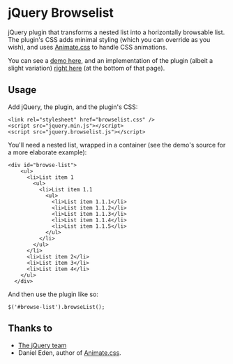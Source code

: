 jQuery Browselist
=================

jQuery plugin that transforms a nested list into a horizontally browsable list. The plugin's CSS adds minimal styling (which you can override as you wish), and uses <a href="http://daneden.github.io/animate.css/">Animate.css</a> to handle CSS animations.

You can see a <a href="http://brunodbo.github.com/jquery.browselist/demo.html">demo here</a>, and an implementation of the plugin (albeit a slight variation) <a href="http://learningregistry.org/">right here</a> (at the bottom of that page).

Usage
-----

Add jQuery, the plugin, and the plugin's CSS:

```
<link rel="stylesheet" href="browselist.css" />
<script src="jquery.min.js"></script>
<script src="jquery.browselist.js"></script>
```

You'll need a nested list, wrapped in a container (see the demo's source for a more elaborate example):

```
<div id="browse-list">
    <ul>
      <li>List item 1
        <ul>
          <li>List item 1.1
            <ul>
              <li>List item 1.1.1</li>
              <li>List item 1.1.2</li>
              <li>List item 1.1.3</li>
              <li>List item 1.1.4</li>
              <li>List item 1.1.5</li>
            </ul>
          </li>
        </ul>
      </li>
      <li>List item 2</li>
      <li>List item 3</li>
      <li>List item 4</li>
    </ul>
  </div>
```

And then use the plugin like so:

```
$('#browse-list').browseList();
```

Thanks to
---------

- <a href="https://jquery.org">The jQuery team</a>
- Daniel Eden, author of <a href="http://daneden.github.io/animate.css/">Animate.css</a>.
